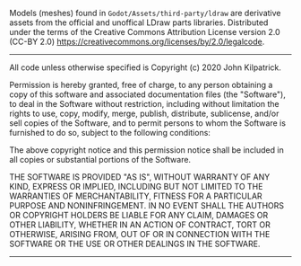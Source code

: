 Models (meshes) found in `Godot/Assets/third-party/ldraw` are derivative assets from the official and unoffical LDraw parts libraries.
Distributed under the terms of the Creative Commons Attribution License version 2.0 (CC-BY 2.0) <https://creativecommons.org/licenses/by/2.0/legalcode>.

*******************

All code unless otherwise specified is Copyright (c) 2020 John Kilpatrick.

Permission is hereby granted, free of charge, to any person obtaining
a copy of this software and associated documentation files (the
"Software"), to deal in the Software without restriction, including
without limitation the rights to use, copy, modify, merge, publish,
distribute, sublicense, and/or sell copies of the Software, and to
permit persons to whom the Software is furnished to do so, subject to
the following conditions:

The above copyright notice and this permission notice shall be
included in all copies or substantial portions of the Software.

THE SOFTWARE IS PROVIDED "AS IS", WITHOUT WARRANTY OF ANY KIND,
EXPRESS OR IMPLIED, INCLUDING BUT NOT LIMITED TO THE WARRANTIES OF
MERCHANTABILITY, FITNESS FOR A PARTICULAR PURPOSE AND NONINFRINGEMENT.
IN NO EVENT SHALL THE AUTHORS OR COPYRIGHT HOLDERS BE LIABLE FOR ANY
CLAIM, DAMAGES OR OTHER LIABILITY, WHETHER IN AN ACTION OF CONTRACT,
TORT OR OTHERWISE, ARISING FROM, OUT OF OR IN CONNECTION WITH THE
SOFTWARE OR THE USE OR OTHER DEALINGS IN THE SOFTWARE.

*******************
